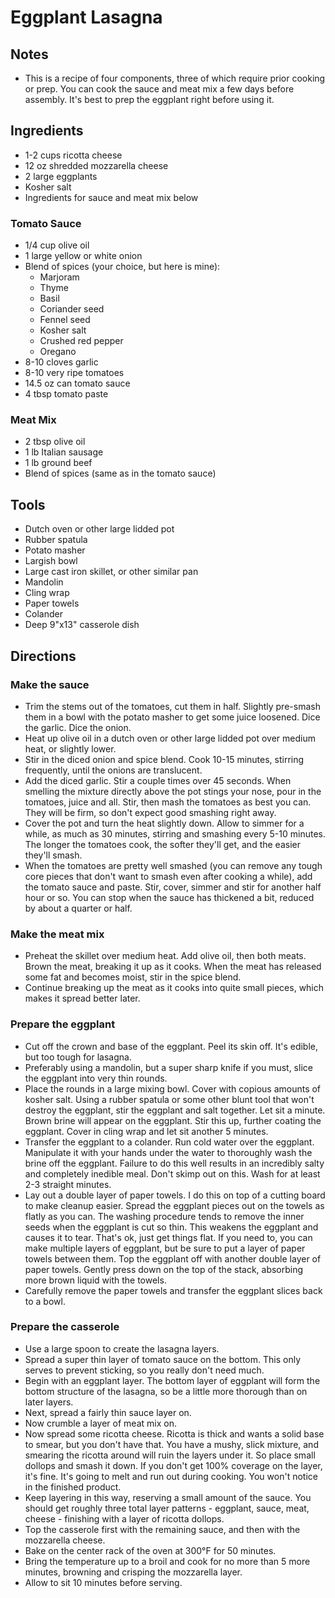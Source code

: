 # Eggplant Lasagna

## Notes
* This is a recipe of four components, three of which require prior cooking or
  prep. You can cook the sauce and meat mix a few days before assembly. It's
  best to prep the eggplant right before using it.

## Ingredients
* 1-2 cups ricotta cheese
* 12 oz shredded mozzarella cheese
* 2 large eggplants
* Kosher salt
* Ingredients for sauce and meat mix below

### Tomato Sauce
* 1/4 cup olive oil
* 1 large yellow or white onion
* Blend of spices (your choice, but here is mine):
  * Marjoram
  * Thyme
  * Basil
  * Coriander seed
  * Fennel seed
  * Kosher salt
  * Crushed red pepper
  * Oregano
* 8-10 cloves garlic
* 8-10 very ripe tomatoes
* 14.5 oz can tomato sauce
* 4 tbsp tomato paste

### Meat Mix
* 2 tbsp olive oil
* 1 lb Italian sausage
* 1 lb ground beef
* Blend of spices (same as in the tomato sauce)


## Tools
* Dutch oven or other large lidded pot
* Rubber spatula
* Potato masher
* Largish bowl
* Large cast iron skillet, or other similar pan
* Mandolin
* Cling wrap
* Paper towels
* Colander
* Deep 9"x13" casserole dish

## Directions
### Make the sauce
* Trim the stems out of the tomatoes, cut them in half. Slightly pre-smash them in a bowl with the
  potato masher to get some juice loosened. Dice the garlic. Dice the onion.
* Heat up olive oil in a dutch oven or other large lidded pot over medium heat, or slightly lower.
* Stir in the diced onion and spice blend. Cook 10-15 minutes, stirring frequently, until the onions
  are translucent.
* Add the diced garlic. Stir a couple times over 45 seconds. When smelling the mixture directly
  above the pot stings your nose, pour in the tomatoes, juice and all. Stir, then mash the tomatoes
  as best you can. They will be firm, so don't expect good smashing right away.
* Cover the pot and turn the heat slightly down. Allow to simmer for a while, as much as 30 minutes,
  stirring and smashing every 5-10 minutes. The longer the tomatoes cook, the softer they'll get,
  and the easier they'll smash.
* When the tomatoes are pretty well smashed (you can remove any tough core pieces that don't want to
  smash even after cooking a while), add the tomato sauce and paste. Stir, cover, simmer and stir
  for another half hour or so. You can stop when the sauce has thickened a bit, reduced by about
  a quarter or half.

### Make the meat mix
* Preheat the skillet over medium heat. Add olive oil, then both meats. Brown the meat, breaking it
  up as it cooks. When the meat has released some fat and becomes moist, stir in the spice blend.
* Continue breaking up the meat as it cooks into quite small pieces, which makes it spread better
  later.

### Prepare the eggplant
* Cut off the crown and base of the eggplant. Peel its skin off. It's edible, but too tough for
  lasagna.
* Preferably using a mandolin, but a super sharp knife if you must, slice the eggplant into very
  thin rounds.
* Place the rounds in a large mixing bowl. Cover with copious amounts of kosher salt. Using a
  rubber spatula or some other blunt tool that won't destroy the eggplant, stir the eggplant and
  salt together. Let sit a minute. Brown brine will appear on the eggplant. Stir this up, further
  coating the eggplant. Cover in cling wrap and let sit another 5 minutes.
* Transfer the eggplant to a colander. Run cold water over the eggplant. Manipulate it with your
  hands under the water to thoroughly wash the brine off the eggplant. Failure to do this well
  results in an incredibly salty and completely inedible meal. Don't skimp out on this. Wash for at
  least 2-3 straight minutes.
* Lay out a double layer of paper towels. I do this on top of a cutting board to make cleanup easier.
  Spread the eggplant pieces out on the towels as flatly as you can. The washing procedure tends to
  remove the inner seeds when the eggplant is cut so thin. This weakens the eggplant and causes it
  to tear. That's ok, just get things flat. If you need to, you can make multiple layers of
  eggplant, but be sure to put a layer of paper towels between them. Top the eggplant off with
  another double layer of paper towels. Gently press down on the top of the stack, absorbing more
  brown liquid with the towels.
* Carefully remove the paper towels and transfer the eggplant slices back to a bowl.

### Prepare the casserole
* Use a large spoon to create the lasagna layers.
* Spread a super thin layer of tomato sauce on the bottom. This only serves to prevent sticking, so
  you really don't need much.
* Begin with an eggplant layer. The bottom layer of eggplant will form the bottom structure of the
  lasagna, so be a little more thorough than on later layers.
* Next, spread a fairly thin sauce layer on.
* Now crumble a layer of meat mix on.
* Now spread some ricotta cheese. Ricotta is thick and wants a solid base to smear, but you don't
  have that. You have a mushy, slick mixture, and smearing the ricotta around will ruin the layers
  under it. So place small dollops and smash it down. If you don't get 100% coverage on the layer,
  it's fine. It's going to melt and run out during cooking. You won't notice in the finished product.
* Keep layering in this way, reserving a small amount of the sauce. You should get roughly three
  total layer patterns - eggplant, sauce, meat, cheese - finishing with a layer of ricotta dollops.
* Top the casserole first with the remaining sauce, and then with the mozzarella cheese.
* Bake on the center rack of the oven at 300°F for 50 minutes.
* Bring the temperature up to a broil and cook for no more than 5 more minutes, browning and
  crisping the mozzarella layer.
* Allow to sit 10 minutes before serving.
